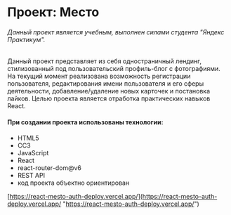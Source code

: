 # Проект: Место

###### Данный проект является учебным, выполнен силами студента "Яндекс Практикум".

Данный проект представляет из себя одностраничный лендинг, стилизованный под пользовательский профиль-блог с фотографиями.
На текущий момент реализована возможность регистрации пользователя, редактирования имени пользователя и его сферы деятельности, добавление/удаление новых карточек и постановка лайков.
Целью проекта является отработка практических навыков React.

#### При создании проекта использованы технологии:

- HTML5
- CC3
- JavaScript
- React
- react-router-dom@v6
- REST API
- код проекта объектно ориентирован

[https://react-mesto-auth-deploy.vercel.app/](https://react-mesto-auth-deploy.vercel.app/ "https://react-mesto-auth-deploy.vercel.app/")

